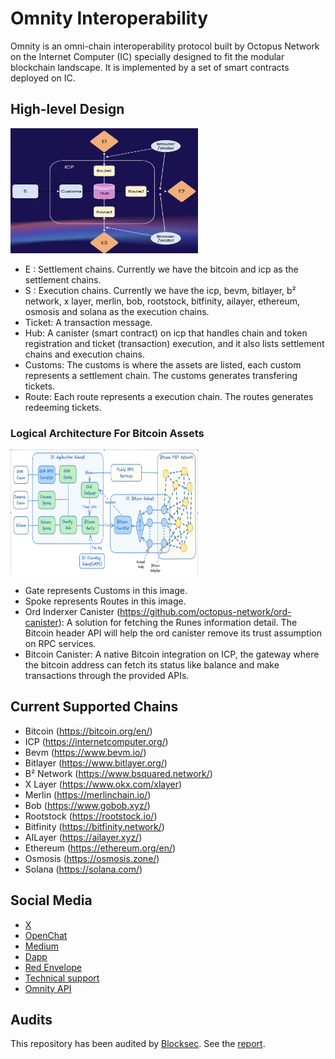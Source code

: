 # Omnity Interoperability

Omnity is an omni-chain interoperability protocol built by Octopus Network on the Internet Computer (IC) specially designed to fit the modular blockchain landscape. It is implemented by a set of smart contracts deployed on IC.

## High-level Design

<img width="300" height="200" alt="Omnity" src="./img/omnity.png">

* E : Settlement chains. Currently we have the bitcoin and icp as the settlement chains.
* S : Execution chains. Currently we have the icp, bevm, bitlayer, b² network, x layer, merlin, bob, rootstock, bitfinity, ailayer, ethereum, osmosis and solana as the execution chains.
* Ticket: A transaction message.
* Hub: A canister (smart contract) on icp that handles chain and token registration and ticket (transaction) execution, and it also lists settlement chains and execution chains.
* Customs: The customs is where the assets are listed, each custom represents a settlement chain. The customs generates transfering tickets.
* Route: Each route represents a execution chain. The routes generates redeeming tickets.

### Logical Architecture For Bitcoin Assets
<img width="300" height="200" alt="BTC" src="./img/btc.png">

* Gate represents Customs in this image.
* Spoke represents Routes in this image.
* Ord Inderxer Canister (https://github.com/octopus-network/ord-canister):  A solution for fetching the Runes information detail. The Bitcoin header API will help the ord canister remove its trust assumption on RPC services.
* Bitcoin Canister: A native Bitcoin integration on ICP, the gateway where the bitcoin address can fetch its status like balance and make transactions through the provided APIs.

## Current Supported Chains

* Bitcoin (https://bitcoin.org/en/)
* ICP (https://internetcomputer.org/)
* Bevm (https://www.bevm.io/)
* Bitlayer (https://www.bitlayer.org/)
* B² Network (https://www.bsquared.network/)
* X Layer (https://www.okx.com/xlayer)
* Merlin (https://merlinchain.io/)
* Bob (https://www.gobob.xyz/)
* Rootstock (https://rootstock.io/)
* Bitfinity (https://bitfinity.network/)
* AILayer (https://ailayer.xyz/)
* Ethereum (https://ethereum.org/en/)
* Osmosis (https://osmosis.zone/)
* Solana (https://solana.com/)

## Social Media

* [X](https://twitter.com/OmnityNetwork)
* [OpenChat](https://oc.app/community/o5uz6-dqaaa-aaaar-bhnia-cai/channel/55564096078728941684293384519740574712/)
* [Medium](https://medium.com/omnity)
* [Dapp](https://bridge.omnity.network/)
* [Red Envelope](https://oc.app/community/csmnf-nyaaa-aaaar-a2uda-cai/channel/257625026752796078802282812381756979432/?ref=iets5-biaaa-aaaaf-blpfq-cai)
* [Technical support](https://oc.app/community/o5uz6-dqaaa-aaaar-bhnia-cai/channel/209373796018851818071085429101874032721/)
* [Omnity API](https://docs.omnity.network/docs/intro)

## Audits

This repository has been audited by [Blocksec](https://blocksec.com/). See the [report](./auditing-reports/blocksec_omnity_v1.0_signed.pdf).
